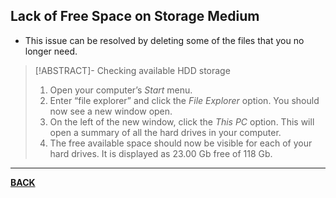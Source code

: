 ## Lack of Free Space on Storage Medium
- This issue can be resolved by deleting some of the files that you no longer need.
>[!ABSTRACT]- Checking available HDD storage
>1. Open your computer’s _Start_ menu.
>2. Enter “file explorer” and click the _File Explorer_ option. You should now see a new window open.
>3. On the left of the new window, click the _This PC_ option. This will open a summary of all the hard drives in your computer.
>4. The free available space should now be visible for each of your hard drives. It is displayed as 23.00 Gb free of 118 Gb.

---

**[BACK](INTCOMMidtermCh6.md)**